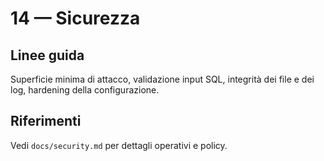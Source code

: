 14 — Sicurezza
==============

Linee guida
-----------
Superficie minima di attacco, validazione input SQL, integrità dei file e dei log, hardening della configurazione.

Riferimenti
-----------
Vedi `docs/security.md` per dettagli operativi e policy.

